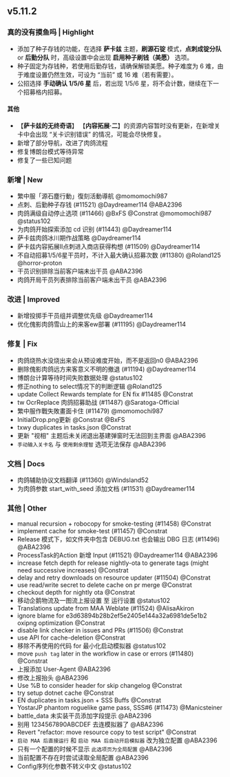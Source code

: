 ## v5.11.2

### 真的没有摸鱼吗 | Highlight

* 添加了种子存钱的功能，在选择 **萨卡兹** 主题，**刷源石锭** 模式，**点刺成锭分队** or **后勤分队** 时，高级设置中会出现 **启用种子刷钱（美愿）** 选项。
* 种子固定为存钱种，若使用后勤存钱，请确保解锁美愿。种子难度为 6 难，由于难度设置仍然生效，可设为 “当前” 或 16 难（若有需要）。
* 公招选择 **手动确认 1/5/6 星** 后，若出现 1/5/6 星，将不会计数，继续在下一个招募格内招募。

#### 其他

* 【**萨卡兹的无终奇语**】 【**内容拓展·二**】的资源内容暂时没有更新，在新增关卡中会出现 “关卡识别错误” 的情况，可能会尽快修复。
* 新增了部分导航，改进了肉鸽流程
* 修复博朗台模式等待异常
* 修复了一些已知问题

### 新增 | New

* 繁中服「源石塵行動」復刻活動導航 @momomochi987
* 点刺、后勤种子存钱 (#11521) @Daydreamer114 @ABA2396
* 肉鸽满级自动停止选项 (#11466) @BxFS @Constrat @momomochi987 @status102
* 为肉鸽开始探索添加 cd 识别 (#11443) @Daydreamer114
* 萨卡兹肉鸽冰川期作战策略 @Daydreamer114
* 萨卡兹内容拓展II点刺进入商店获得构想 (#11509) @Daydreamer114
* 不自动招募1/5/6星干员时，不计入最大确认招募次数 (#11380) @Roland125 @horror-proton
* 干员识别排除当前客户端未出干员 @ABA2396
* 肉鸽开局干员列表排除当前客户端未出干员 @ABA2396

### 改进 | Improved

* 新增投掷手干员组并调整优先级 @Daydreamer114
* 优化傀影肉鸽雪山上的来客ew部署 (#11195) @Daydreamer114

### 修复 | Fix

* 肉鸽烧热水没烧出来会从预设难度开始，而不是返回n0 @ABA2396
* 删除傀影肉鸽远方来客意义不明的撤退 (#11194) @Daydreamer114
* 博朗台计算等待时间失败数据处理 @status102
* 修正nothing to select情况下的判断逻辑 @Roland125
* update Collect Rewards template for EN fix #11485 @Constrat
* tw OcrReplace 肉鸽招募助战 (#11487) @Saratoga-Official
* 繁中服作戰失敗畫面卡住 (#11479) @momomochi987
* InitialDrop.png更新 @Constrat @BxFS
* txwy duplicates in tasks.json @Constrat
* 更新 "视相" 主题后未关闭退出基建弹窗时无法回到主界面 @ABA2396
* `手动输入关卡名` 与  `使用剩余理智` 选项无法保存 @ABA2396

### 文档 | Docs

* 肉鸽辅助协议文档翻译 (#11360) @Windsland52
* 为肉鸽参数 start_with_seed 添加文档 (#11531) @Daydreamer114

### 其他 | Other

* manual recursion + robocopy for smoke-testing (#11458) @Constrat
* implement cache for smoke-test (#11457) @Constrat
* Release 模式下，如文件夹中包含 DEBUG.txt 也会输出 DBG 日志 (#11496) @ABA2396
* ProcessTask的Action 新增 Input (#11521) @Daydreamer114 @ABA2396
* increase fetch depth for release nightly-ota to generate tags (might need successive increases) @Constrat
* delay and retry downloads on resource updater (#11504) @Constrat
* use read/write secret to delete cache on pr merge @Constrat
* checkout depth for nightly ota @Constrat
* 移动企鹅物流及一图流上报设置 至 运行设置 @status102
* Translations update from MAA Weblate (#11524) @AlisaAkiron
* ignore blame for e3d63894b28b2ef5e2405e144a32a6981de5e1b2 oxipng optimization @Constrat
* disable link checker in issues and PRs (#11506) @Constrat
* use API for cache-deletion @Constrat
* 移除不再使用的代码 for 最小化启动模拟器 @status102
* move `push tag` later in the workflow in case or errors (#11480) @Constrat
* 上报添加 User-Agent @ABA2396
* 修改上报抬头 @ABA2396
* Use %B to consider header for skip changelog @Constrat
* try setup dotnet cache @Constrat
* EN duplicates in tasks.json + SSS Buffs @Constrat
* YostarJP phantom roguelike game pass, SSS#6 (#11473) @Manicsteiner
* battle_data 未实装干员添加字段提示 @ABA2396
* 别用 1234567890ABCDEF 去连模拟器了 @ABA2396
* Revert "refactor: move resource copy to test script" @Constrat
* `启动 MAA 后直接运行` 和 `启动 MAA 后自动开启模拟器` 改为独立配置 @ABA2396
* 只有一个配置的时候不显示 `此选项页为全局配置` @ABA2396
* 当前配置不存在时尝试读取全局配置 @ABA2396
* Config序列化参数不转义中文 @status102
